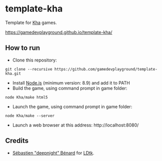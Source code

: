 # template-kha

Template for [Kha](http://kha.tech/) games.

https://gamedevplayground.github.io/template-kha/

## How to run

* Clone this repository:

```
git clone --recursive https://github.com/gamedevplayground/template-kha.git
```

* Install [Node.js](https://nodejs.org/) (minimum version: 8.9) and add it to PATH
* Build the game, using command prompt in game folder:

```
node Kha/make html5
```

* Launch the game, using command prompt in game folder:

```
node Kha/make --server
```

* Launch a web browser at this address: http://localhost:8080/

## Credits
* [Sébastien "deepnight" Bénard](https://deepnight.net/) for [LDtk](https://ldtk.io).
